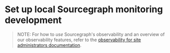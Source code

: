 # Set up local Sourcegraph monitoring development

> NOTE: For how to *use* Sourcegraph's observability and an overview of our observability features, refer to the [observability for site administrators documentation](../../admin/observability/index.md).
